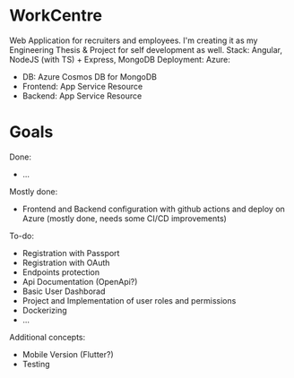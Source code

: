 # WorkCentre
Web Application for recruiters and employees.
I'm creating it as my Engineering Thesis & Project for self development as well.
Stack: Angular, NodeJS (with TS) + Express, MongoDB
Deployment: Azure:
- DB: Azure Cosmos DB for MongoDB
- Frontend: App Service Resource
- Backend: App Service Resource

# Goals
Done:
- ...

Mostly done:
- Frontend and Backend configuration with github actions and deploy on Azure (mostly done, needs some CI/CD improvements)

To-do:
- Registration with Passport
- Registration with OAuth
- Endpoints protection
- Api Documentation (OpenApi?)
- Basic User Dashborad
- Project and Implementation of user roles and permissions
- Dockerizing
- ...

Additional concepts:
- Mobile Version (Flutter?)
- Testing 
